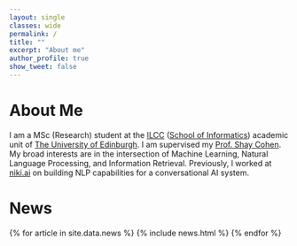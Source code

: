```yaml
---
layout: single
classes: wide
permalink: /
title: ""
excerpt: "About me"
author_profile: true
show_tweet: false
---
```

# About Me
I am a MSc (Research) student at the [ILCC](http://web.inf.ed.ac.uk/ilcc) ([School of Informatics](https://en.wikipedia.org/wiki/School_of_Informatics,_University_of_Edinburgh))
academic unit of [The University of Edinburgh](https://www.ed.ac.uk/). I am supervised my [Prof. Shay Cohen](http://homepages.inf.ed.ac.uk/scohen/).
My broad interests are in the intersection of Machine Learning, Natural Language Processing, and Information Retrieval. 
Previously, I worked at [niki.ai](http://niki.ai/) on building NLP capabilities for a conversational AI system.  



# News
<table>
{% for article in site.data.news %}
<tr>
{% include news.html %}
</tr>
{% endfor %}
</table>